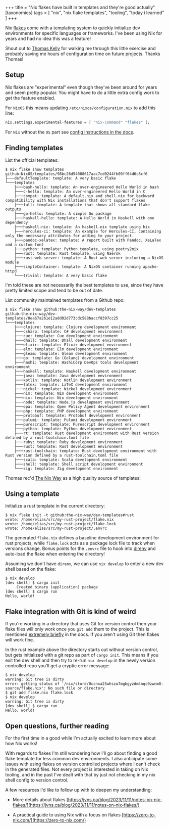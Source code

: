 +++
title = "Nix flakes have built in templates and they're good actually"
[taxonomies]
tags = [ "nix", "nix flake templates", "tooling", "today i learned" ]
+++

Nix [flakes](https://nixos.wiki/wiki/Flakes) come with a templating system to quickly initialize dev environments for specific languages or frameworks. I've been using Nix for years and had no idea this was a feature!

Shout out to [Thomas Kelly](https://github.com/thomassdk) for walking me through this little exercise and probably saving me hours of configuration time on future projects. Thanks Thomas!

## Setup

Nix flakes are "experimental" even though they've been around for years and seem pretty popular. You might have to do a little extra config work to get the feature enabled.

For `NixOS` this means updating `/etc/nixos/configuration.nix` to add this line:
```nix
nix.settings.experimental-features = [ "nix-command" "flakes" ];
```

For `Nix` without the `OS` part see [config instructions in the docs](https://nixos.wiki/wiki/Flakes#Enable_flakes_permanently_in_NixOS).

## Finding templates

List the official templates:
```
$ nix flake show templates
github:NixOS/templates/98bc26d94008617aac7cd0244fb09ff04d6c8cf6
├───defaultTemplate: template: A very basic flake
└───templates
    ├───bash-hello: template: An over-engineered Hello World in bash
    ├───c-hello: template: An over-engineered Hello World in C
    ├───compat: template: A default.nix and shell.nix for backward compatibility with Nix installations that don't support flakes
    ├───full: template: A template that shows all standard flake outputs
    ├───go-hello: template: A simple Go package
    ├───haskell-hello: template: A Hello World in Haskell with one dependency
    ├───haskell-nix: template: An haskell.nix template using hix
    ├───hercules-ci: template: An example for Hercules-CI, containing only the necessary attributes for adding to your project.
    ├───pandoc-xelatex: template: A report built with Pandoc, XeLaTex and a custom font
    ├───python: template: Python template, using poetry2nix
    ├───rust: template: Rust template, using Naersk
    ├───rust-web-server: template: A Rust web server including a NixOS module
    ├───simpleContainer: template: A NixOS container running apache-httpd
    └───trivial: template: A very basic flake
```
I'm told these are not necessarily the best templates to use, since they have pretty limited scope and tend to be out of date.

List community maintained templates from a Github repo:
```
$ nix flake show github:the-nix-way/dev-templates
github:the-nix-way/dev-templates/0ea67a261e12a8d02d773cdc588baccf8397cc25
└───templates
    ├───clojure: template: Clojure development environment
    ├───csharp: template: C# development environment
    ├───cue: template: Cue development environment
    ├───dhall: template: Dhall development environment
    ├───elixir: template: Elixir development environment
    ├───elm: template: Elm development environment
    ├───gleam: template: Gleam development environment
    ├───go: template: Go (Golang) development environment
    ├───hashi: template: HashiCorp DevOps tools development environment
    ├───haskell: template: Haskell development environment
    ├───java: template: Java development environment
    ├───kotlin: template: Kotlin development environment
    ├───latex: template: LaTeX development environment
    ├───nickel: template: Nickel development environment
    ├───nim: template: Nim development environment
    ├───nix: template: Nix development environment
    ├───node: template: Node.js development environment
    ├───opa: template: Open Policy Agent development environment
    ├───php: template: PHP development environment
    ├───protobuf: template: Protobuf development environment
    ├───pulumi: template: Pulumi development environment
    ├───purescript: template: Purescript development environment
    ├───python: template: Python development environment
    ├───rt: template: Rust development environment with Rust version defined by a rust-toolchain.toml file
    ├───ruby: template: Ruby development environment
    ├───rust: template: Rust development environment
    ├───rust-toolchain: template: Rust development environment with Rust version defined by a rust-toolchain.toml file
    ├───scala: template: Scala development environment
    ├───shell: template: Shell script development environment
    └───zig: template: Zig development environment
```
Thomas rec'd [The Nix Way](https://github.com/the-nix-way/dev-templates) as a high quality source of templates!

## Using a template

Initialize a rust template in the current directory:

```
$ nix flake init -t github:the-nix-way/dev-templates#rust
wrote: /home/elias/src/my-rust-project/flake.nix
wrote: /home/elias/src/my-rust-project/flake.lock
wrote: /home/elias/src/my-rust-project/.envrc
```

The generated `flake.nix` defines a baseline development environment for rust projects, while `flake.lock` acts as a package lock file to track when versions change. Bonus points for the `.envrc` file to hook into [direnv](https://direnv.net/) and auto-load the flake when entering the directory!

Assuming we don't have `direnv`, we can use `nix develop` to enter a new dev shell based on the flake:
```
$ nix develop
[dev shell] $ cargo init
     Created binary (application) package
[dev shell] $ cargo run
Hello, world!
```

## Flake integration with Git is kind of weird

If you're working in a directory that uses Git for version control then your flake files will only work once you `git add` them to the project. This is mentioned [extremely briefly](https://nixos.wiki/wiki/Flakes#Git_WARNING) in the docs. If you aren't using Git then flakes will work fine.

In the rust example above the directory starts out without version control, but gets initialized with a git repo as part of `cargo init`. This means if you exit the dev shell and then try to re-run `nix develop` in the newly version controlled repo you'll get a cryptic error message:

```
$ nix develop
warning: Git tree is dirty
error: getting status of '/nix/store/0ccnxa25whszw7mgbgyzdm4nqc0zwnm8-source/flake.nix': No such file or directory
$ git add flake.nix flake.lock
$ nix develop
warning: Git tree is dirty
[dev shell] $ cargo run
Hello, world!
```

## Open questions, further reading

For the first time in a good while I'm actually excited to learn more about how Nix works!

With regards to flakes I'm still wondering how I'll go about finding a good flake template for less common dev environments. I also anticipate some issues with using flakes on version controlled projects where I can't check in the generated files. Not every project is interested in taking on Nix tooling, and in the past I've dealt with that by just not checking in my nix shell config to version control.

A few resources I'd like to follow up with to deepen my understanding:

- More details about flakes [https://jvns.ca/blog/2023/11/11/notes-on-nix-flakes/](https://jvns.ca/blog/2023/11/11/notes-on-nix-flakes/)

- A practical guide to using Nix with a focus on flakes [https://zero-to-nix.com/](https://zero-to-nix.com/)
